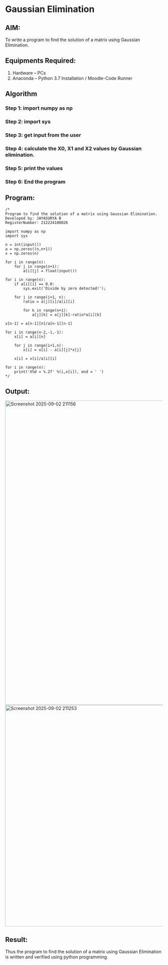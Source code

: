 # Gaussian Elimination

## AIM:
To write a program to find the solution of a matrix using Gaussian Elimination.

## Equipments Required:
1. Hardware – PCs
2. Anaconda – Python 3.7 Installation / Moodle-Code Runner

## Algorithm
### Step 1: import numpy as np

### Step 2: import sys

### Step 3: get input from the user

### Step 4: calculate the X0, X1 and X2 values by Gaussian elimination.

### Step 5: print the values

### Step 6: End the program


## Program:
```
/*
Program to find the solution of a matrix using Gaussian Elimination.
Developed by: JAYASURYA B
RegisterNumber: 212224100026

import numpy as np
import sys

n = int(input())
a = np.zeros((n,n+1))
x = np.zeros(n)

for i in range(n):
    for j in range(n+1):
        a[i][j] = float(input())
        
for i in range(n):
    if a[i][i] == 0.0:
        sys.exit('Divide by zero detected!');
        
    for j in range(i+1, n):
        ratio = a[j][i]/a[i][i]
        
        for k in range(n+1):
            a[j][k] = a[j][k]-ratio*a[i][k]
    
x[n-1] = a[n-1][n]/a[n-1][n-1]

for i in range(n-2,-1,-1):
    x[i] = a[i][n]
    
    for j in range(i+1,n):
        x[i] = x[i] - a[i][j]*x[j]
    
    x[i] = x[i]/a[i][i]
    
for i in range(n):
    print('X%d = %.2f' %(i,x[i]), end = ' ')
*/
```

## Output:

<img width="1310" height="972" alt="Screenshot 2025-09-02 211156" src="https://github.com/user-attachments/assets/92893081-cc9d-4535-96f7-a4a191bdde09" />
<img width="1328" height="707" alt="Screenshot 2025-09-02 211253" src="https://github.com/user-attachments/assets/44e03b5f-1974-457e-b7f3-1a20d22cee58" />

## Result:
Thus the program to find the solution of a matrix using Gaussian Elimination is written and verified using python programming.

